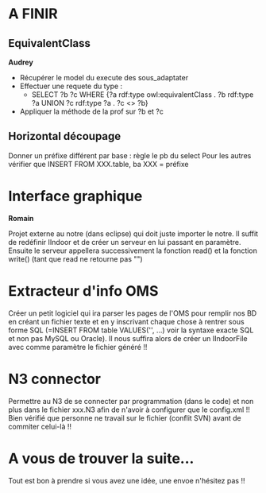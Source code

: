 # A FINIR #

## EquivalentClass ##

**Audrey**

  * Récupérer le model du execute des sous\_adaptater
  * Effectuer une requete du type :
    * SELECT ?b ?c WHERE {?a rdf:type owl:equivalentClass . ?b rdf:type ?a UNION ?c rdf:type ?a . ?c <> ?b}
  * Appliquer la méthode de la prof sur ?b et ?c

## Horizontal découpage ##

Donner un préfixe différent par base : règle le pb du select
Pour les autres vérifier que INSERT FROM XXX.table, ba XXX = préfixe

# Interface graphique #

**Romain**

Projet externe au notre (dans eclipse) qui doit juste importer le notre. Il suffit de redéfinir IIndoor et de créer un serveur en lui passant en paramètre. Ensuite le serveur appellera successivement la fonction read() et la fonction write() (tant que read ne retourne pas "")

# Extracteur d'info OMS #

Créer un petit logiciel qui ira parser les pages de l'OMS pour remplir nos BD en créant un fichier texte et en y inscrivant chaque chose à rentrer sous forme SQL (=INSERT FROM table VALUES('', ...) voir la syntaxe exacte SQL et non pas MySQL ou Oracle). Il nous suffira alors de créer un IIndoorFile avec comme paramètre le fichier généré !!

# N3 connector #

Permettre au N3 de se connecter par programmation (dans le code) et non plus dans le fichier xxx.N3 afin de n'avoir à configurer que le config.xml !! Bien vérifié que personne ne travail sur le fichier (conflit SVN) avant de commiter celui-là !!

# A vous de trouver la suite... #

Tout est bon à prendre si vous avez une idée, une envoe n'hésitez pas !!